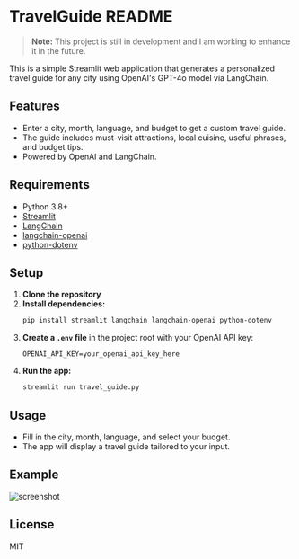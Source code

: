 # TravelGuide README

> **Note:** This project is still in development and I am working to enhance it in the future.

This is a simple Streamlit web application that generates a personalized travel guide for any city using OpenAI's GPT-4o model via LangChain.

## Features
- Enter a city, month, language, and budget to get a custom travel guide.
- The guide includes must-visit attractions, local cuisine, useful phrases, and budget tips.
- Powered by OpenAI and LangChain.

## Requirements
- Python 3.8+
- [Streamlit](https://streamlit.io/)
- [LangChain](https://python.langchain.com/)
- [langchain-openai](https://python.langchain.com/docs/integrations/llms/openai)
- [python-dotenv](https://pypi.org/project/python-dotenv/)

## Setup
1. **Clone the repository**
2. **Install dependencies:**
   ```bash
   pip install streamlit langchain langchain-openai python-dotenv
   ```
3. **Create a `.env` file** in the project root with your OpenAI API key:
   ```env
   OPENAI_API_KEY=your_openai_api_key_here
   ```
4. **Run the app:**
   ```bash
   streamlit run travel_guide.py
   ```

## Usage
- Fill in the city, month, language, and select your budget.
- The app will display a travel guide tailored to your input.

## Example
![screenshot](screenshot.png)

## License
MIT
